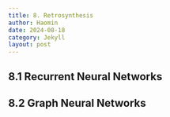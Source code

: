 ```yaml
---
title: 8. Retrosynthesis
author: Haomin
date: 2024-08-18
category: Jekyll
layout: post
---
```


## 8.1 Recurrent Neural Networks

## 8.2 Graph Neural Networks
